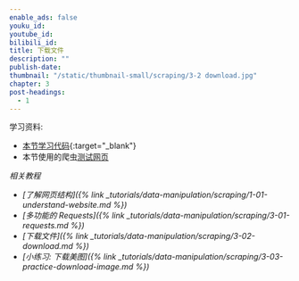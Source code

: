 ```yaml
---
enable_ads: false
youku_id:
youtube_id:
bilibili_id:
title: 下载文件
description: ""
publish-date:
thumbnail: "/static/thumbnail-small/scraping/3-2 download.jpg"
chapter: 3
post-headings:
  - 1
---
```


学习资料:
  * [本节学习代码](https://github.com/MorvanZhou/easy-scraping-tutorial/blob/master/notebook/3-2-download.ipynb){:target="_blank"}
  * 本节使用的爬虫[测试网页](/static/scraping/basic-structure.html)







<!-- {% include assign-heading.html %} -->



<!-- {% include tut-image.html image-name="1-1-1.png" %} -->



<!-- {% include google-in-article-ads.html %} -->









<!-- {% include assign-heading.html %} -->



<!-- {% include assign-heading.html %} -->





*相关教程*

* *[了解网页结构]({% link _tutorials/data-manipulation/scraping/1-01-understand-website.md %})*
* *[多功能的 Requests]({% link _tutorials/data-manipulation/scraping/3-01-requests.md %})*
* *[下载文件]({% link _tutorials/data-manipulation/scraping/3-02-download.md %})*
* *[小练习: 下载美图]({% link _tutorials/data-manipulation/scraping/3-03-practice-download-image.md %})*